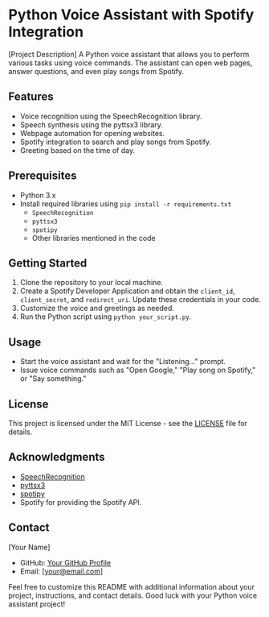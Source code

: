 # Python Voice Assistant with Spotify Integration

[Project Description]
A Python voice assistant that allows you to perform various tasks using voice commands. The assistant can open web pages, answer questions, and even play songs from Spotify.

## Features
- Voice recognition using the SpeechRecognition library.
- Speech synthesis using the pyttsx3 library.
- Webpage automation for opening websites.
- Spotify integration to search and play songs from Spotify.
- Greeting based on the time of day.

## Prerequisites
- Python 3.x
- Install required libraries using `pip install -r requirements.txt`
  - `SpeechRecognition`
  - `pyttsx3`
  - `spotipy`
  - Other libraries mentioned in the code

## Getting Started
1. Clone the repository to your local machine.
2. Create a Spotify Developer Application and obtain the `client_id`, `client_secret`, and `redirect_uri`. Update these credentials in your code.
3. Customize the voice and greetings as needed.
4. Run the Python script using `python your_script.py`.

## Usage
- Start the voice assistant and wait for the "Listening..." prompt.
- Issue voice commands such as "Open Google," "Play song on Spotify," or "Say something."

## License
This project is licensed under the MIT License - see the [LICENSE](LICENSE) file for details.

## Acknowledgments
- [SpeechRecognition](https://pypi.org/project/SpeechRecognition/)
- [pyttsx3](https://pypi.org/project/pyttsx3/)
- [spotipy](https://pypi.org/project/spotipy/)
- Spotify for providing the Spotify API.

## Contact
[Your Name]
- GitHub: [Your GitHub Profile](https://github.com/yourusername)
- Email: [your@email.com]

Feel free to customize this README with additional information about your project, instructions, and contact details. Good luck with your Python voice assistant project!
